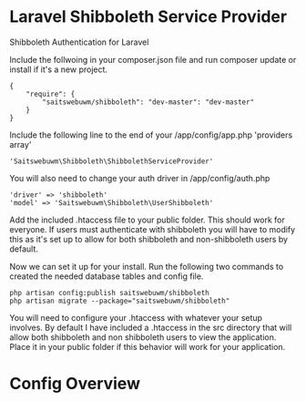 Laravel Shibboleth Service Provider
===================================

Shibboleth Authentication for Laravel

Include the follwoing in your composer.json file and run composer update or install if it's a new project.

<pre><code>{
    "require": {
        "saitswebuwm/shibboleth": "dev-master": "dev-master"
    }
}</code></pre>

Include the following line to the end of your /app/config/app.php  'providers array'

<pre><code>'Saitswebuwm\Shibboleth\ShibbolethServiceProvider'</code></pre>

You will also need to change your auth driver in /app/config/auth.php

<pre><code>'driver' => 'shibboleth'
'model' => 'Saitswebuwm\Shibboleth\UserShibboleth'</code></pre>

Add the included .htaccess file to your public folder. This should work for everyone. If users must authenticate with shibboleth you will have to modify this as it's set up to allow for both shibboleth and non-shibboleth users by default.

Now we can set it up for your install. Run the following two commands to created the needed database tables and config file.

<pre><code>php artisan config:publish saitswebuwm/shibboleth
php artisan migrate --package="saitswebuwm/shibboleth"</code></pre>

You will need to configure your .htaccess with whatever your setup involves. By default I have included a .htaccess in the src directory that will allow both shibboleth and non shibboleth users to view the application. Place it in your public folder if this behavior will work for your application.

Config Overview
===============
